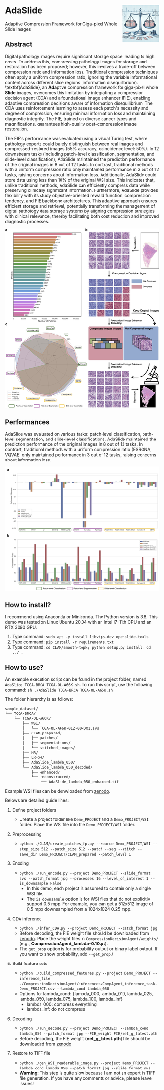 # AdaSlide <img src="docs/adaslide.jpg" width="120px" align="right" />
Adaptive Compression Framework for Giga-pixel Whole Slide Images

## Abstract
Digital pathology images require significant storage space, leading to high costs. To address this, compressing pathology images for storage and restoration has been proposed; however, this involves a trade-off between compression ratio and information loss. Traditional compression techniques often apply a uniform compression ratio, ignoring the variable informational content across different slide regions (information disequilibrium). \textbf{AdaSlide}, an **Ada**ptive compression framework for giga-pixel whole **Slide** images, overcomes this limitation by integrating a compression decision agent (CDA) and a foundational image enhancer (FIE), enabling adaptive compression decisions aware of information disequilibrium. The CDA uses reinforcement learning to assess each patch's necessity and degree of compression, ensuring minimal information loss and maintaining diagnostic integrity. The FIE, trained on diverse cancer types and magnifications, guarantees high-quality post-compression image restoration.

The FIE's performance was evaluated using a visual Turing test, where pathology experts could barely distinguish between real images and compressed-restored images (55\% accuracy, coincidence level: 50\%). In 12 downstream tasks (including patch-level classification, segmentation, and slide-level classification), AdaSlide maintained the prediction performance of the original images in 8 out of 12 tasks. In contrast, traditional methods with a uniform compression ratio only maintained performance in 3 out of 12 tasks, raising concerns about information loss. Additionally, AdaSlide could store data using less than 10\% of the original WSI size. This indicates that, unlike traditional methods, AdaSlide can efficiently compress data while preserving clinically significant information. Furthermore, AdaSlide provides flexibility with its study objective-oriented reward function, compression tendency, and FIE backbone architectures. This adaptive approach ensures efficient storage and retrieval, potentially transforming the management of digital pathology data storage systems by aligning compression strategies with clinical relevance, thereby facilitating both cost reduction and improved diagnostic processes.

![overview](./docs/Figure_overview.png)

## Performances
AdaSlide was evaluated on various tasks: patch-level classification, path-level segmentation, and slide-level classifications. AdaSlide maintained the prediction performance of the original images in 8 out of 12 tasks. In contrast, traditional methods with a uniform compression ratio (ESRGNA, VQVAE) only maintained performance in 3 out of 12 tasks, raising concerns about information loss.

![performance](./docs/Figure_downstream_tasks.png)

## How to install?
I recommend using Anaconda or Miniconda. The Python version is 3.8. This demo was tested on Linux Ubuntu 20.04 with an Intel i7-11th CPU and an RTX 3090 GPU.

1. Type command: `sudo apt -y install libvips-dev openslide-tools`
2. Type command: `pip install -r requirements.txt`
3. Type command: `cd CLAM/smooth-topk; python setup.py install; cd ../..`

## How to use?
An example execution script can be found in the project folder, named `AdaSlide_TCGA-BRCA_TCGA-OL-A66K.sh`. To run this script, use the following command:
`sh ./AdaSlide_TCGA-BRCA_TCGA-OL-A66K.sh`

The folder hierarchy is as follows:

```
sample_dataset/
└── TCGA-BRCA/
    └── TCGA-OL-A66K/
        ├── WSI/
        │   └── TCGA-OL-A66K-01Z-00-DX1.svs
        ├── CLAM_prepared/
        │   ├── patches/
        │   ├── segmentations/
        │   └── stitched_images/
        ├── HR/
        ├── LR-x4/
        ├── AdaSlide_lambda_050/
        └── AdaSlide_lambda_050_decoded/
            ├── enhanced/
            └── reconstructed/
                └── AdaSlide_lambda_050_enhanced.tif
```

Example WSI files can be donwloaded from [zenodo](https://zenodo.org/uploads/14719599). 

Belows are detailed guide lines:

1. Define project folders
   - Create a project folder like `Demo_PROJECT` and a `Demo_PROJECT/WSI` folder. Place the WSI file into the `Demo_PROJECT/WSI` folder.
2. Preprocessing
   - `python ./CLAM/create_patches_fp.py --source Demo_PROJECT/WSI --step_size 512 --patch_size 512 --patch --seg --stitch --save_dir Demo_PROJECT/CLAM_prepared --patch_level 1`
3. Enoding
   - `python ./run_encode.py --project Demo_PROJECT --slide_format svs --patch_format jpg --processes 16 --level_of_interest 1 --is_downsample False`
     - In this demo, each project is assumed to contain only a single WSI file.
     - The `is_downsample` option is for WSI files that do not explicitly support 0.5 mpp. For example, you can get a 512x512 image of 0.5 mpp downsampled from a 1024x1024 0.25 mpp.

4. CDA inference
   - `python ./infer_CDA.py --project Demo_PROJECT --patch_format jpg`
   - Before decoding, the FIE weight file should be downloaded from [zenodo](https://zenodo.org/records/11069591). Place the weight files in `CompressionDecisionAgent/weights/` (e.g., **CompressionAgent_lambda-0.10.pt**).
   - The `get_prop` option is for probability output or binary label output. If you want to show probability, add `--get_prop`.\
5. Build feature sets
   - `python ./build_compressed_features.py --project Demo_PROJECT --inference_file ./CompressionDecisionAgent/inferences/CompAgent_inference_task-Demo_PROJECT.csv --lambda_cond lambda_050`
   - Options for lambda_cond: {lambda_000, lambda_010, lambda_025, lambda_050, lambda_075, lambda_100, lambda_inf}
     - lambda_000: compress everything
     - lambda_inf: do not compress
6. Decoding
   - `python ./run_decode.py --project Demo_PROJECT --lambda_cond lambda_050 --patch_format jpg --FIE_weight FIE/net_g_latest.pth`
   - Before decoding, the FIE weight (**net_g_latest.pth**) file should be downloaded from [zenodo](https://zenodo.org/records/11069591)
7. Restore to TIFF file
   - `python ./gen_WSI_readerable_image.py --project Demo_PROJECT --lambda_cond lambda_050 --patch_format jpg --slide_format svs`
   - **Warning**: This step is quite slow because I am not an expert in TIFF file generation. If you have any comments or advice, please leave issues!

